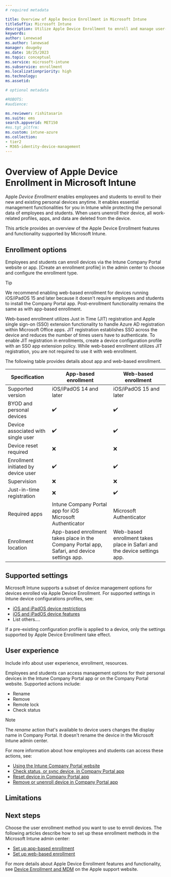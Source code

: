 ```yaml
---
# required metadata

title: Overview of Apple Device Enrollment in Microsoft Intune  
titleSuffix: Microsoft Intune
description: Utilize Apple Device Enrollment to enroll and manage user-owned iOS/iPadOS devices in Microsoft Intune.
keywords:
author: Lenewsad
ms.author: lanewsad
manager: dougeby
ms.date: 10/25/2023
ms.topic: conceptual
ms.service: microsoft-intune
ms.subservice: enrollment
ms.localizationpriority: high
ms.technology:
ms.assetid: 

# optional metadata

#ROBOTS:
#audience:

ms.reviewer: rishitasarin
ms.suite: ems
search.appverid: MET150
#ms.tgt_pltfrm:
ms.custom: intune-azure 
ms.collection:
- tier2
- M365-identity-device-management
---
```


# Overview of Apple Device Enrollment in Microsoft Intune  
Apple *Device Enrollment* enables employees and students to enroll to their new and existing personal devices anytime. It enables essential management functionalities for you in Intune while protecting the personal data of employees and students. When users unenroll their device, all work-related profiles, apps, and data are deleted from the device.    

This article provides an overview of the Apple Device Enrollment features and functionality supported by Microsoft Intune.  

## Enrollment options      
Employees and students can enroll devices via the Intune Company Portal website or app. [Create an enrollment profile] in the admin center to choose and configure the enrollment type.   

> [!TIP]
> We recommend enabling web-based enrollment for devices running iOS/iPadOS 15 and later because it doesn't require employees and students to install the Company Portal app. Post-enrollment functionality remains the same as with app-based enrollment. 

Web-based enrollment utilizes Just in Time (JIT) registration and Apple single sign-on (SSO) extension functionality to handle Azure AD registration within Microsoft Office apps. JIT registration establishes SSO across the device and reduces the number of times users have to authenticate. To enable JIT registration in enrollments, create a device configuration profile with an SSO app extension policy. While web-based enrollment utilizes JIT registration, you are not required to use it with web enrollment.  

The following table provides details about app and web-based enrollment.   

| Specification | App-based enrollment | Web-based enrollment|
| --- | --- | --- | 
| Supported version | iOS/iPadOS 14 and later |iOS/iPadOS 15 and later |
| BYOD and personal devices | ✔️ |✔️ |
| Device associated with single user | ✔️ |✔️|
| Device reset required| ❌|❌|
| Enrollment initiated by device user | ✔️ |✔️|
| Supervision |❌|❌| 
| Just-in-time registration | ❌ |✔️ |
| Required apps | Intune Company Portal app for iOS <br> Microsoft Authenticator | Microsoft Authenticator |  
| Enrollment location | App-based enrollment takes place in the Company Portal app, Safari, and device settings app. |Web-based enrollment takes place in Safari and the device settings app.| 

## Supported settings    
Microsoft Intune supports a subset of device management options for devices enrolled via Apple Device Enrollment. For supported settings in Intune device configurations profiles, see:

   * [iOS and iPadOS device restrictions](../configuration/device-restrictions-ios.md)  
   * [iOS and iPadOS device features](../configuration/ios-device-features-settings.md) 
   * List others....

If a pre-existing configuration profile is applied to a device, only the settings supported by Apple Device Enrollment take effect. 

## User experience 
Include info about user experience, enrollment, resources.  

Employees and students can access management options for their personal devices in the Intune Company Portal app or on the Company Portal website. Supported actions include:  
- Rename   
- Remove  
- Remote lock  
- Check status  

>[!NOTE]
> The *rename* action that's available to device users changes the display name in Company Portal. It doesn't rename the device in the Microsoft Intune admin center.  

For more information about how employees and students can access these actions, see:

* [Using the Intune Company Portal website](../user-help/using-the-intune-company-portal-website.md) 
* [Check status, or sync device, in Company Portal app](../user-help/sync-your-device-manually-ios.md)
* [Reset device in Company Portal app](../user-help/effects-of-device-reset-company-portal-ios.md)  
* [Remove or unenroll device in Company Portal app](../user-help/unenroll-your-device-from-intune-ios.md)  

## Limitations   


## Next steps  

Choose the user enrollment method you want to use to enroll devices. The following articles describe how to set up these enrollment methods in the Microsoft Intune admin center:    

* [Set up app-based enrollment](app-based-device-enrollment-ios.md)   
* [Set up web-based enrollment](web-based-device-enrollment-ios.md) 

For more details about Apple Device Enrollment features and functionality, see [Device Enrollment and MDM]( https://support.apple.com/guide/deployment/device-enrollment-and-mdm-depd1c27dfe6/web) on the Apple support website.  


